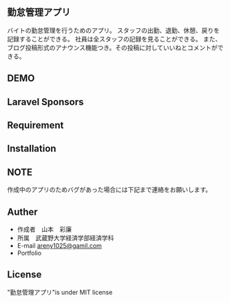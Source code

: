 
## 勤怠管理アプリ
バイトの勤怠管理を行うためのアプリ。
スタッフの出勤、退勤、休憩、戻りを記録することができる。
社員は全スタッフの記録を見ることができる。
また、ブログ投稿形式のアナウンス機能つき。その投稿に対していいねとコメントができる。

## DEMO

## Laravel Sponsors

## Requirement



## Installation

## NOTE
作成中のアプリのためバグがあった場合には下記まで連絡をお願いします。

## Auther
* 作成者　山本　彩廉
* 所属　武蔵野大学経済学部経済学科
* E-mail areny1025@gamil.com
* Portfolio

## License
"勤怠管理アプリ"is under MIT license
